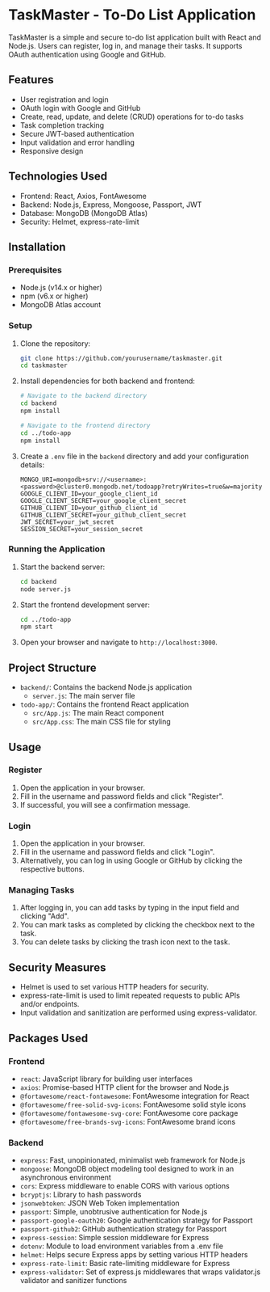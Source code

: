 # TaskMaster - To-Do List Application

TaskMaster is a simple and secure to-do list application built with React and Node.js. Users can register, log in, and manage their tasks. It supports OAuth authentication using Google and GitHub.

## Features

- User registration and login
- OAuth login with Google and GitHub
- Create, read, update, and delete (CRUD) operations for to-do tasks
- Task completion tracking
- Secure JWT-based authentication
- Input validation and error handling
- Responsive design

## Technologies Used

- Frontend: React, Axios, FontAwesome
- Backend: Node.js, Express, Mongoose, Passport, JWT
- Database: MongoDB (MongoDB Atlas)
- Security: Helmet, express-rate-limit

## Installation

### Prerequisites

- Node.js (v14.x or higher)
- npm (v6.x or higher)
- MongoDB Atlas account

### Setup

1. Clone the repository:

   ```bash
   git clone https://github.com/yourusername/taskmaster.git
   cd taskmaster
   ```

2. Install dependencies for both backend and frontend:

   ```bash
   # Navigate to the backend directory
   cd backend
   npm install

   # Navigate to the frontend directory
   cd ../todo-app
   npm install
   ```

3. Create a `.env` file in the `backend` directory and add your configuration details:

   ```env
   MONGO_URI=mongodb+srv://<username>:<password>@cluster0.mongodb.net/todoapp?retryWrites=true&w=majority
   GOOGLE_CLIENT_ID=your_google_client_id
   GOOGLE_CLIENT_SECRET=your_google_client_secret
   GITHUB_CLIENT_ID=your_github_client_id
   GITHUB_CLIENT_SECRET=your_github_client_secret
   JWT_SECRET=your_jwt_secret
   SESSION_SECRET=your_session_secret
   ```

### Running the Application

1. Start the backend server:

   ```bash
   cd backend
   node server.js
   ```

2. Start the frontend development server:

   ```bash
   cd ../todo-app
   npm start
   ```

3. Open your browser and navigate to `http://localhost:3000`.

## Project Structure

- `backend/`: Contains the backend Node.js application
  - `server.js`: The main server file
- `todo-app/`: Contains the frontend React application
  - `src/App.js`: The main React component
  - `src/App.css`: The main CSS file for styling

## Usage

### Register

1. Open the application in your browser.
2. Fill in the username and password fields and click "Register".
3. If successful, you will see a confirmation message.

### Login

1. Open the application in your browser.
2. Fill in the username and password fields and click "Login".
3. Alternatively, you can log in using Google or GitHub by clicking the respective buttons.

### Managing Tasks

1. After logging in, you can add tasks by typing in the input field and clicking "Add".
2. You can mark tasks as completed by clicking the checkbox next to the task.
3. You can delete tasks by clicking the trash icon next to the task.

## Security Measures

- Helmet is used to set various HTTP headers for security.
- express-rate-limit is used to limit repeated requests to public APIs and/or endpoints.
- Input validation and sanitization are performed using express-validator.

## Packages Used

### Frontend

- `react`: JavaScript library for building user interfaces
- `axios`: Promise-based HTTP client for the browser and Node.js
- `@fortawesome/react-fontawesome`: FontAwesome integration for React
- `@fortawesome/free-solid-svg-icons`: FontAwesome solid style icons
- `@fortawesome/fontawesome-svg-core`: FontAwesome core package
- `@fortawesome/free-brands-svg-icons`: FontAwesome brand icons

### Backend

- `express`: Fast, unopinionated, minimalist web framework for Node.js
- `mongoose`: MongoDB object modeling tool designed to work in an asynchronous environment
- `cors`: Express middleware to enable CORS with various options
- `bcryptjs`: Library to hash passwords
- `jsonwebtoken`: JSON Web Token implementation
- `passport`: Simple, unobtrusive authentication for Node.js
- `passport-google-oauth20`: Google authentication strategy for Passport
- `passport-github2`: GitHub authentication strategy for Passport
- `express-session`: Simple session middleware for Express
- `dotenv`: Module to load environment variables from a .env file
- `helmet`: Helps secure Express apps by setting various HTTP headers
- `express-rate-limit`: Basic rate-limiting middleware for Express
- `express-validator`: Set of express.js middlewares that wraps validator.js validator and sanitizer functions
